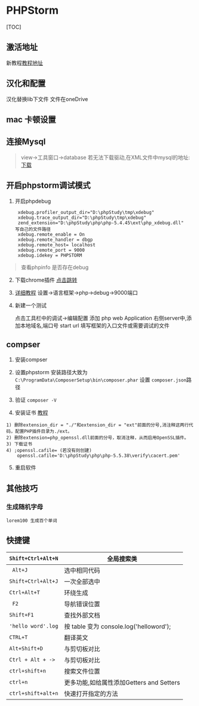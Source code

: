 # PHPStorm
[TOC]

## 激活地址
新教程[教程地址](http://www.imsxm.com/jetbrains-license-server.html)
## 汉化和配置
汉化替换lib下文件
文件在oneDrive
## mac 卡顿设置

## 连接Mysql
>view->工具窗口->database
>若无法下载驱动,在XML文件中mysql的地址:[下载](http://download.jetbrains.com/idea/jdbc-drivers/mysql-connector-java-5.1.35-bin.jar)

## 开启phpstorm调试模式

1. 开启phpdebug

		xdebug.profiler_output_dir="D:\phpStudy\tmp\xdebug"
		xdebug.trace_output_dir="D:\phpStudy\tmp\xdebug"
		zend_extension="D:\phpStudy\php\php-5.4.45\ext\php_xdebug.dll"   写自己的文件路径
		xdebug.remote_enable = On
		xdebug.remote_handler = dbgp
		xdebug.remote_host= localhost
		xdebug.remote_port = 9000
		xdebug.idekey = PHPSTORM
>查看phpinfo  是否存在debug
    
2. 下载chrome插件
		[点击跳转](https://chrome.google.com/webstore/detail/jetbrains-ide-support/hmhgeddbohgjknpmjagkdomcpobmllji)
        
3. [详细教程](https://segmentfault.com/a/1190000004175313)
设置->语言框架->php->debug->9000端口
		
4. 新建一个测试

    点击工具栏中的调试->编辑配置
    添加 php web Application
    右侧server中,添加本地域名,端口号
    start url 填写框架的入口文件或需要调试的文件
    
## compser

1. 安装compser
2. 设置phpstorm
安装路径大致为`C:\ProgramData\ComposerSetup\bin\composer.phar`
设置 `composer.json`路径

3. 验证
`composer -V`
4. 安装证书
[教程](http://www.ituring.com.cn/article/261281)
```
1) 删除extension_dir = "./"和extension_dir = "ext"前面的分号,消注释这两行代码，配置PHP插件目录为./ext。
2) 删除extension=php_openssl.dll前面的分号，取消注释，从而启用OpenSSL插件。
3) 下载证书
4) ;openssl.cafile= (若没有则创建) 
    openssl.cafile='D:\phpStudy\php\php-5.5.38\verify\cacert.pem'
```
5. 重启软件

 ## 其他技巧
### 生成随机字母
`lorem100 生成百个单词`


## 快捷键
|   `Shift+Ctrl+Alt+N` |  全局搜索类  |
| --- | --- |
| ` Alt+J`  |   选中相同代码 |
|  `Shift+Ctrl+Alt+J` |   一次全部选中 |
|  `Ctrl+Alt+T`   |   环绕生成 |
| ` F2`  |   导航错误位置 |
|  `Shift+F1`  |   查找外部文档 |
|  `'hello word'.log`  |  按 table 变为  console.log('helloword'); |
|  `CTRL+T ` |   翻译英文 |
|  `Alt+Shift+D` |   与剪切板对比 |
|  `Ctrl + Alt + ->` |   与剪切板对比 |
|`ctrl+shift+n`| 搜索文件位置|
| `ctrl+n`|    更多功能,如给属性添加Getters and Setters |
|`ctrl+shift+alt+n`| 快速打开指定的方法|

